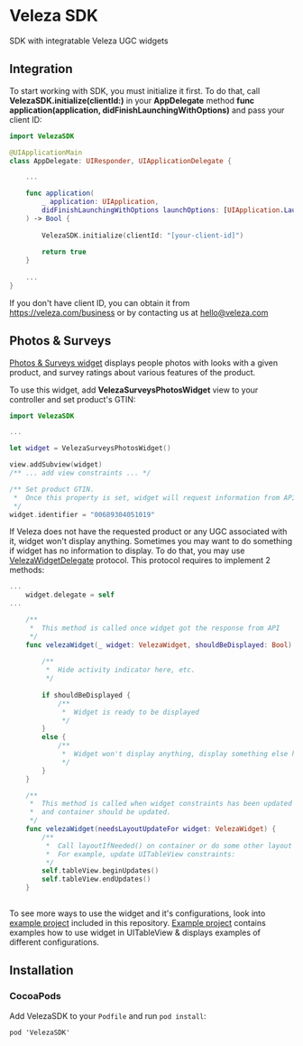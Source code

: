 # Veleza SDK
SDK with integratable Veleza UGC widgets

## Integration

To start working with SDK, you must initialize it first. To do that, call **VelezaSDK.initialize(clientId:)** in your **AppDelegate** method **func application(application, didFinishLaunchingWithOptions)** and pass your client ID:

```swift
import VelezaSDK

@UIApplicationMain
class AppDelegate: UIResponder, UIApplicationDelegate {

    ...

    func application(
        _ application: UIApplication, 
        didFinishLaunchingWithOptions launchOptions: [UIApplication.LaunchOptionsKey: Any]?
    ) -> Bool {
        
        VelezaSDK.initialize(clientId: "[your-client-id]")
        
        return true
    }
    
    ...
}
```

If you don't have client ID, you can obtain it from https://veleza.com/business or by contacting us at hello@veleza.com

## Photos & Surveys
[Photos & Surveys widget](VelezaSDK/Widgets/VelezaSurveysPhotosWidget.swift) displays people photos with looks with a given product, and survey ratings about various features of the product.

To use this widget, add **VelezaSurveysPhotosWidget** view to your controller and set product's GTIN:

```swift
import VelezaSDK

...

let widget = VelezaSurveysPhotosWidget()

view.addSubview(widget)
/** ... add view constraints ... */

/** Set product GTIN.
 *  Once this property is set, widget will request information from API and display it.
 */
widget.identifier = "00689304051019"

```

If Veleza does not have the requested product or any UGC associated with it, widget won't display anything. 
Sometimes you may want to do something if widget has no information to display. 
To do that, you may use [VelezaWidgetDelegate](VelezaSDK/Widgets/VelezaWidget.swift) protocol. This protocol
requires to implement 2 methods:

```swift
...
    widget.delegate = self
...

    /** 
     *  This method is called once widget got the response from API
     */
    func velezaWidget(_ widget: VelezaWidget, shouldBeDisplayed: Bool) {
    
        /**
         *  Hide activity indicator here, etc.
         */
        
        if shouldBeDisplayed {
            /**
             *  Widget is ready to be displayed
             */
        }
        else {
            /**
             *  Widget won't display anything, display something else here
             */
        }
    }

    /** 
     *  This method is called when widget constraints has been updated 
     *  and container should be updated.
     */
    func velezaWidget(needsLayoutUpdateFor widget: VelezaWidget) {
        /** 
         *  Call layoutIfNeeded() on container or do some other layout things here.
         *  For example, update UITableView constraints:
         */
        self.tableView.beginUpdates()
        self.tableView.endUpdates()
    }
    
```

To see more ways to use the widget and it's configurations, look into [example project](Example/) included in this repository.
[Example project](Example/) contains examples how to use widget in UITableView & displays examples of different configurations.


## Installation

### CocoaPods

Add VelezaSDK to your `Podfile` and run `pod install`:

    pod 'VelezaSDK'

